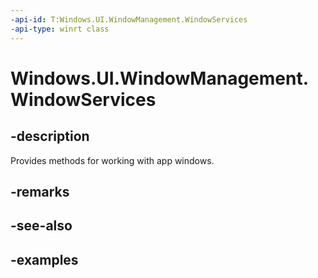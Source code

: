 ```yaml
---
-api-id: T:Windows.UI.WindowManagement.WindowServices
-api-type: winrt class
---
```


# Windows.UI.WindowManagement.WindowServices

<!--
public static class WindowServices
-->

## -description

Provides methods for working with app windows.

## -remarks

## -see-also

## -examples


